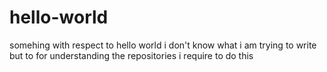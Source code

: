 # hello-world
somehing with respect to hello world
i don't know what i am trying to write but to for understanding the repositories i require to do this
